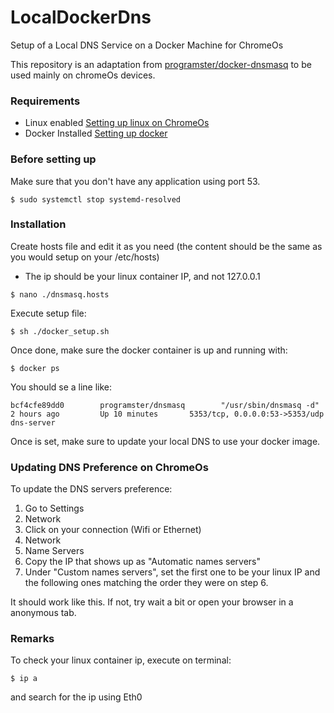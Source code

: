 # LocalDockerDns

Setup of a Local DNS Service on a Docker Machine for ChromeOs

This repository is an adaptation from [programster/docker-dnsmasq](https://github.com/programster/docker-dnsmasq)
to be used mainly on chromeOs devices.

### Requirements
- Linux enabled [Setting up linux on ChromeOs](https://support.google.com/chromebook/answer/9145439?hl=en)
- Docker Installed [Setting up docker](https://docs.docker.com/install/linux/docker-ce/debian/#install-docker-engine---community-1)

### Before setting up
Make sure that you don't have any application using port 53.
```
$ sudo systemctl stop systemd-resolved
 ```

### Installation 

Create hosts file and edit it as you need 
(the content should be the same as you would setup on your /etc/hosts)
* The ip should be your linux container IP, and not 127.0.0.1
```
$ nano ./dnsmasq.hosts
```

Execute setup file:
```
$ sh ./docker_setup.sh
```

Once done, make sure the docker container is up and running with:
```
$ docker ps 
```

You should se a line like:
```
bcf4cfe89dd0        programster/dnsmasq        "/usr/sbin/dnsmasq -d"   2 hours ago         Up 10 minutes       5353/tcp, 0.0.0.0:53->5353/udp                 dns-server
```

Once is set, make sure to update your local DNS to use your docker image.

### Updating DNS Preference on ChromeOs

To update the DNS servers preference:
1. Go to Settings
2. Network
3. Click on your connection (Wifi or Ethernet)
4. Network
5. Name Servers
6. Copy the IP that shows up as "Automatic names servers"
7. Under "Custom names servers", set the first one to be your linux IP and the following ones matching the order they were on step 6.

It should work like this. If not, try wait a bit or open your browser in a anonymous tab.


### Remarks
To check your linux container ip, execute on terminal:
```
$ ip a
```
and search for the ip using Eth0

